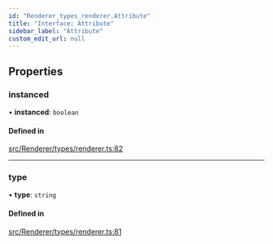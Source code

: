```yaml
---
id: "Renderer_types_renderer.Attribute"
title: "Interface: Attribute"
sidebar_label: "Attribute"
custom_edit_url: null
---
```




## Properties

### instanced

• **instanced**: `boolean`

#### Defined in

[src/Renderer/types/renderer.ts:82](https://github.com/ZeaInc/zea-engine/blob/976b47e27/src/Renderer/types/renderer.ts#L82)

___

### type

• **type**: `string`

#### Defined in

[src/Renderer/types/renderer.ts:81](https://github.com/ZeaInc/zea-engine/blob/976b47e27/src/Renderer/types/renderer.ts#L81)

